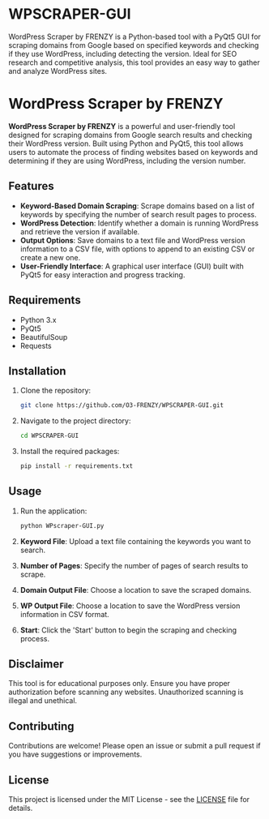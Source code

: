 # WPSCRAPER-GUI
WordPress Scraper by FRENZY is a Python-based tool with a PyQt5 GUI for scraping domains from Google based on specified keywords and checking if they use WordPress, including detecting the version. Ideal for SEO research and competitive analysis, this tool provides an easy way to gather and analyze WordPress sites.
# WordPress Scraper by FRENZY

**WordPress Scraper by FRENZY** is a powerful and user-friendly tool designed for scraping domains from Google search results and checking their WordPress version. Built using Python and PyQt5, this tool allows users to automate the process of finding websites based on keywords and determining if they are using WordPress, including the version number.

## Features

- **Keyword-Based Domain Scraping**: Scrape domains based on a list of keywords by specifying the number of search result pages to process.
- **WordPress Detection**: Identify whether a domain is running WordPress and retrieve the version if available.
- **Output Options**: Save domains to a text file and WordPress version information to a CSV file, with options to append to an existing CSV or create a new one.
- **User-Friendly Interface**: A graphical user interface (GUI) built with PyQt5 for easy interaction and progress tracking.

## Requirements

- Python 3.x
- PyQt5
- BeautifulSoup
- Requests

## Installation

1. Clone the repository:

    ```bash
    git clone https://github.com/O3-FRENZY/WPSCRAPER-GUI.git
    ```

2. Navigate to the project directory:

    ```bash
    cd WPSCRAPER-GUI
    ```

3. Install the required packages:

    ```bash
    pip install -r requirements.txt
    ```

## Usage

1. Run the application:

    ```bash
    python WPscraper-GUI.py
    ```

2. **Keyword File**: Upload a text file containing the keywords you want to search.

3. **Number of Pages**: Specify the number of pages of search results to scrape.

4. **Domain Output File**: Choose a location to save the scraped domains.

5. **WP Output File**: Choose a location to save the WordPress version information in CSV format.

6. **Start**: Click the 'Start' button to begin the scraping and checking process.

## Disclaimer

This tool is for educational purposes only. Ensure you have proper authorization before scanning any websites. Unauthorized scanning is illegal and unethical.

## Contributing

Contributions are welcome! Please open an issue or submit a pull request if you have suggestions or improvements.

## License

This project is licensed under the MIT License - see the [LICENSE](https://github.com/O3-FRENZY/WPSCRAPER-GUI/blob/main/LICENSE) file for details.
